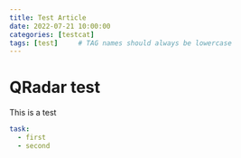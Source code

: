 ```yaml
---
title: Test Article
date: 2022-07-21 10:00:00
categories: [testcat]
tags: [test]     # TAG names should always be lowercase
---
```


# QRadar test

This is a test

````yaml
task:
  - first
  - second
````